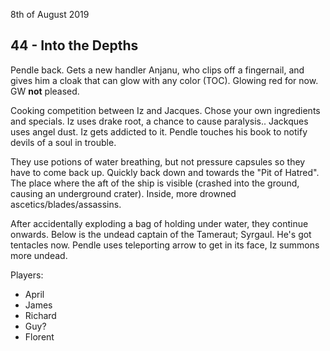 8th of August 2019
## 44 - Into the Depths
Pendle back. Gets a new handler Anjanu, who clips off a fingernail, and gives him a cloak that can glow with any color (TOC). Glowing red for now. GW __not__ pleased.

Cooking competition between Iz and Jacques. Chose your own ingredients and specials.
Iz uses drake root, a chance to cause paralysis..
Jackques uses angel dust.
Iz gets addicted to it. Pendle touches his book to notify devils of a soul in trouble.

They use potions of water breathing, but not pressure capsules so they have to come back up. Quickly back down and towards the "Pit of Hatred". The place where the aft of the ship is visible (crashed into the ground, causing an underground crater). Inside, more drowned ascetics/blades/assassins.

After accidentally exploding a bag of holding under water, they continue onwards.
Below is the undead captain of the Tameraut; Syrgaul. He's got tentacles now. Pendle uses teleporting arrow to get in its face, Iz summons more undead.

Players:
- April
- James
- Richard
- Guy?
- Florent
